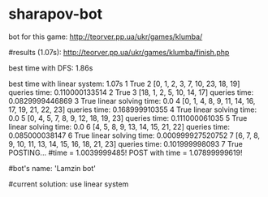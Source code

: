 # sharapov-bot
bot for this game:
http://teorver.pp.ua/ukr/games/klumba/


#results (1.07s):
http://teorver.pp.ua/ukr/games/klumba/finish.php

best time with DFS: 1.86s 

best time with linear system: 1.07s
1 True
2 [0, 1, 2, 3, 7, 10, 23, 18, 19]
queries time:  0.110000133514
2 True
3 [18, 1, 2, 5, 10, 14, 17]
queries time:  0.0829999446869
3 True
linear solving time:  0.0
4 [0, 1, 4, 8, 9, 11, 14, 16, 17, 19, 21, 22, 23]
queries time:  0.168999910355
4 True
linear solving time:  0.0
5 [0, 4, 5, 7, 8, 9, 12, 18, 19, 23]
queries time:  0.111000061035
5 True
linear solving time:  0.0
6 [4, 5, 8, 9, 13, 14, 15, 21, 22]
queries time:  0.085000038147
6 True
linear solving time:  0.000999927520752
7 [6, 7, 8, 9, 10, 11, 13, 14, 15, 16, 18, 21, 23]
queries time:  0.101999998093
7 True
POSTING... #time = 1.0039999485!
POST with time = 1.07899999619!

#bot's name: 
'Lamzin bot'

#current solution:
use linear system
